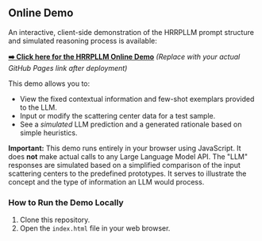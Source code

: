 ## Online Demo

An interactive, client-side demonstration of the HRRPLLM prompt structure and simulated reasoning process is available:

**[➡️ Click here for the HRRPLLM Online Demo](https://YOUR_GITHUB_USERNAME.github.io/YOUR_REPOSITORY_NAME/)** 
*(Replace with your actual GitHub Pages link after deployment)*

This demo allows you to:
- View the fixed contextual information and few-shot exemplars provided to the LLM.
- Input or modify the scattering center data for a test sample.
- See a *simulated* LLM prediction and a generated rationale based on simple heuristics.

**Important:** This demo runs entirely in your browser using JavaScript. It does **not** make actual calls to any Large Language Model API. The "LLM" responses are simulated based on a simplified comparison of the input scattering centers to the predefined prototypes. It serves to illustrate the concept and the type of information an LLM would process.

### How to Run the Demo Locally
1. Clone this repository.
2. Open the `index.html` file in your web browser.